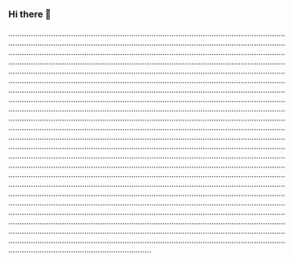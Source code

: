### Hi there 👋

....................................................................................................................................................................................................................................................................................................................................................................................................................................................................................................................................................................................................................................................................................................................................................................................................................................................................................................................................................................................................................................................................................................................................................................................................................................................................................................................................................................................................................................................................................................................................................................................................................................................................................................................................................................................................................................................................................................................................................................................................................................................................................................................................................................................................................................................................................................................................................................................................................................................................................................................................................................................................................................................................................................................................................................................................................................................................................................................................................................................................................................